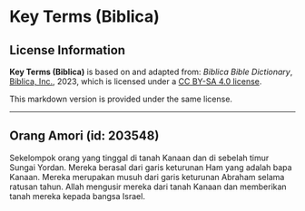# Key Terms (Biblica)

## License Information

**Key Terms (Biblica)** is based on and adapted from: _Biblica Bible Dictionary_, [Biblica, Inc.](https://www.biblica.com/), 2023, which is licensed under a [CC BY-SA 4.0 license](https://creativecommons.org/licenses/by-sa/4.0/legalcode.en).

This markdown version is provided under the same license.



--------------------------------

## Orang Amori (id: 203548)

Sekelompok orang yang tinggal di tanah Kanaan dan di sebelah timur Sungai Yordan. Mereka berasal dari garis keturunan Ham yang adalah bapa Kanaan. Mereka merupakan musuh dari garis keturunan Abraham selama ratusan tahun. Allah mengusir mereka dari tanah Kanaan dan memberikan tanah mereka kepada bangsa Israel. 


